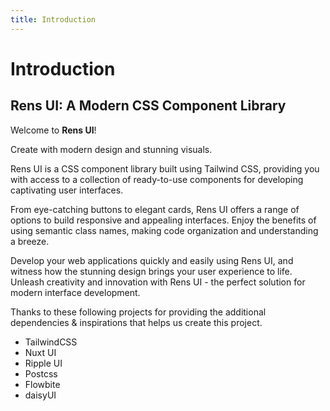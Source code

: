 ```yaml
---
title: Introduction
---
```


# Introduction

## Rens UI: A Modern CSS Component Library


Welcome to **Rens UI**!

Create with modern design and stunning visuals.

Rens UI is a CSS component library built using Tailwind CSS, providing you with access to a collection of ready-to-use components for developing captivating user interfaces.

From eye-catching buttons to elegant cards, Rens UI offers a range of options to build responsive and appealing interfaces. Enjoy the benefits of using semantic class names, making code organization and understanding a breeze.

Develop your web applications quickly and easily using Rens UI, and witness how the stunning design brings your user experience to life. Unleash creativity and innovation with Rens UI - the perfect solution for modern interface development.

Thanks to these following projects for providing the additional dependencies & inspirations that helps us create this project.

- TailwindCSS
- Nuxt UI
- Ripple UI
- Postcss
- Flowbite
- daisyUI